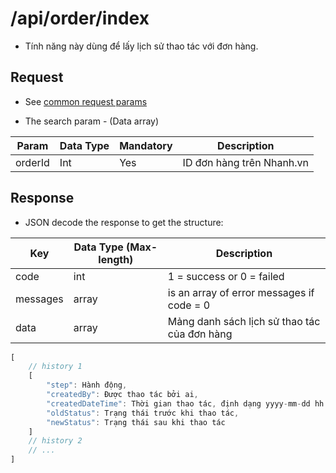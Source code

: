 # /api/order/index

* Tính năng này dùng để lấy lịch sử thao tác với đơn hàng.

## Request

* See [common request params](/api.md#request)

* The search param - \(Data array\)

| Param | Data Type | Mandatory | Description |
| --- | --- | --- | --- |
| orderId | Int | Yes | ID đơn hàng trên Nhanh.vn |

## Response

* JSON decode the response to get the structure:

| Key | Data Type \(Max-length\) | Description |
| --- | --- | --- |
| code | int | 1 = success or 0 = failed |
| messages | array | is an array of error messages if code = 0 |
| data | array | Mảng danh sách lịch sử thao tác của đơn hàng |

```js
[
    // history 1
    [
        "step": Hành động,
        "createdBy": Được thao tác bởi ai,
        "createdDateTime": Thời gian thao tác, định dạng yyyy-mm-dd hh:mm:ii
        "oldStatus": Trạng thái trước khi thao tác,
        "newStatus": Trạng thái sau khi thao tác
    ]
    // history 2
    // ...
]
```



